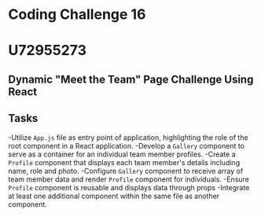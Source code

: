 # Coding Challenge 16

# U72955273

## Dynamic "Meet the Team" Page Challenge Using React

## Tasks
-Utilize `App.js` file as entry point of application, highlighting the role of the root component in a React application.
-Develop a `Gallery` component to serve as a container for an individual team member profiles.
-Create a `Profile` component that displays each team member's details including name, role and photo.
-Configure `Gallery` component to receive array of team member data and render `Profile` component for individuals.
-Ensure `Profile` component is reusable and displays data through props
-Integrate at least one additional component within the same file as another component.
